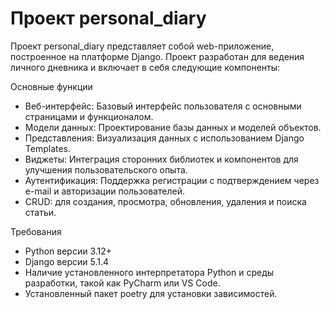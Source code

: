 # Проект personal_diary

Проект personal_diary представляет собой web-приложение, построенное на платформе Django. Проект разработан для
ведения личного дневника и включает в себя следующие компоненты:

Основные функции
 - Веб-интерфейс: Базовый интерфейс пользователя с основными страницами и функционалом.
 - Модели данных: Проектирование базы данных и моделей объектов.
 - Представления: Визуализация данных с использованием Django Templates.
 - Виджеты: Интеграция сторонних библиотек и компонентов для улучшения пользовательского опыта.
 - Аутентификация: Поддержка регистрации с подтверждением через e-mail и авторизации пользователей.
 - CRUD: для создания, просмотра, обновления, удаления и поиска статьи.

Требования
 - Python версии 3.12+
 - Django версии 5.1.4
 - Наличие установленного интерпретатора Python и среды разработки, такой как PyCharm или VS Code.
 - Установленный пакет poetry для установки зависимостей.


